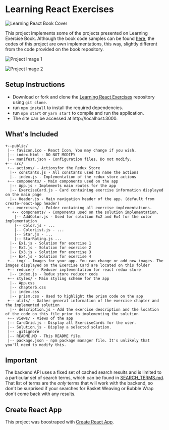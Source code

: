 # Learning React Exercises

![Learning React Book Cover](https://github.com/wenderzxavier/learning-react-exercises/tree/master/src/img/book.jpg)

This project implements some of the projects presented on Learning Exercise Book. Although the book code samples can be found [here](https://github.com/MoonHighway/learning-react), the codes of this project are own implementations, this way, slightly different from the code provided on the book repository.

![Project Image 1](https://github.com/wenderzxavier/learning-react-exercises/tree/master/src/img/docs1.jpg)

![Project Image 2](https://github.com/wenderzxavier/learning-react-exercises/tree/master/src/img/docs2.jpg)

## Setup Instructions
  
* Download or fork and clone the [Learning React Exercises](https://github.com/wenderzxavier/learning-react-exercises) repository using `git clone`.
* run `npm install` to install the required dependencies.
* run `npm start` or `yarn start` to compile and run the application.
* The site can be accessed at http://localhost:3000.

## What's Included
```
+--public/    
 |-- favicon.ico - React Icon, You may change if you wish.
 |-- index.html - DO NOT MODIFY
 |-- manifest.json - Configuration files. Do not modify.
+-- src/
 +-- actions/ - Actionsfor the Redux Store
  |-- constants.js - All constants used to name the actions
  |-- index.js - Implementation of the redux store actions
 +-- components/ - Main components used on the app
  |-- App.js - Implements main routes for the app
  |-- ExerciseCard.js - Card containing exercise information displayed on the main page
  |-- Header.js - Main navigation header of the app. (default from create-react-app header)
 +-- exercises/ - Folder containing all exercise implementations.
   +-- components/ - Components used on the solution implementation.
    |-- AddColor.js - Used for solution Ex2 and Ex4 for the color implementation
    |-- Color.js - ...
    |-- ColorList.js - ...
    |-- Star.js - ...
    |-- StarRating.js ...
  |-- Ex1.js - Solution for exercise 1
  |-- Ex2.js - Solution for exercise 2
  |-- Ex3.js - Solution for exercise 3
  |-- Ex4.js - Solution for exercise 4
 +-- img/ - Images for your app. You can change or add new images. The images displayed on the Exercise Card are located on this folder
 +-- reducer/ - Reducer implementation for react redux store
  |-- index.js - Redux store reducer code
 +-- styles/ - Main styling scheme for the app
  |-- App.css
  |-- chapter6.css
  |-- index.css
  |-- prism.css - Used to highlight the prism code on the app
 +-- utils/ - Gather general information of the exercise chapter and the implemented solution
  |-- description.js - Add the exercise description and the location of the code on this file prior to implementing the solution
 +-- views/ - Views of the app
 |-- CardGrid.js - Display all ExerciseCards for the user.
 |-- Solution.js - Display a selected solution.
 |-- .gitignore 
 |-- README.MD - This README file.
 |-- package.json - npm package manager file. It's unlikely that you'll need to modify this.
```

## Important
The backend API uses a fixed set of cached search results and is limited to a particular set of search terms, which can be found in [SEARCH_TERMS.md](SEARCH_TERMS.md). That list of terms are the _only_ terms that will work with the backend, so don't be surprised if your searches for Basket Weaving or Bubble Wrap don't come back with any results. 

## Create React App
This project was boostraped with [Create React App](https://github.com/facebook/create-react-app).